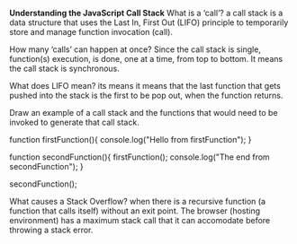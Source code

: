 **Understanding the JavaScript Call Stack**
What is a ‘call’?
a call stack is a data structure that uses the Last In, First Out (LIFO) principle to temporarily store and manage function invocation (call).

How many ‘calls’ can happen at once?
 Since the call stack is single, function(s) execution, is done, one at a time, from top to bottom. It means the call stack is synchronous.

What does LIFO mean?
its means  it means that the last function that gets pushed into the stack is the first to be pop out, when the function returns.

Draw an example of a call stack and the functions that would need to be invoked to generate that call stack.

function firstFunction(){
  console.log("Hello from firstFunction");
}

function secondFunction(){
  firstFunction();
  console.log("The end from secondFunction");
}

secondFunction();

What causes a Stack Overflow?
 when there is a recursive function (a function that calls itself) without an exit point. The browser (hosting environment) has a maximum stack call that it can accomodate before throwing a stack error.